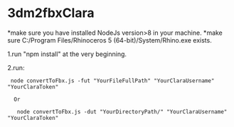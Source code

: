 # 3dm2fbxClara

*make sure you have installed NodeJs version>8 in your machine.
*make sure  C:/Program Files/Rhinoceros 5 (64-bit)/System/Rhino.exe  exists.

1.run "npm install" at the very beginning.

2.run:
     
     node convertToFbx.js -fut "YourFileFullPath" "YourClaraUsername" "YourClaraToken"
      
      Or
      
       node convertToFbx.js -dut "YourDirectoryPath/" "YourClaraUsername" "YourClaraToken"
      

